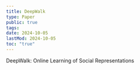 ```yaml
---
title: DeepWalk
type: Paper
public: true
tags:
date: 2024-10-05
lastMod: 2024-10-05
toc: "true"
---
```


DeepWalk: Online Learning of Social Representations